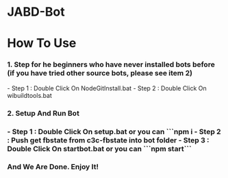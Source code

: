 # JABD-Bot
# How To Use
<h3>1. Step for he beginners who have never installed bots before (if you have tried other source bots, please see item 2)</h3>
- Step 1 : Double Click On NodeGitInstall.bat
- Step 2 : Double Click On wibuildtools.bat
<h3>2. Setup And Run Bot<h3>
- Step 1 : Double Click On setup.bat
  or you can
  ```npm i
- Step 2 : Push get fbstate from c3c-fbstate into bot folder
- Step 3 : Double Click On startbot.bat
  or you can
  ```npm start```
 <h3>And We Are Done. Enjoy It!</h3>
